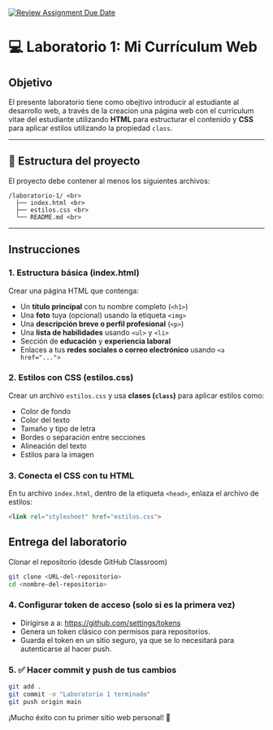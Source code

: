 [![Review Assignment Due Date](https://classroom.github.com/assets/deadline-readme-button-22041afd0340ce965d47ae6ef1cefeee28c7c493a6346c4f15d667ab976d596c.svg)](https://classroom.github.com/a/vl4jljH6)
# 💻 Laboratorio 1: Mi Currículum Web

## Objetivo

El presente laboratorio tiene como obejtivo introducir al estudiante al desarrollo web, a través de la creacion una página web con el currículum vitae del estudiante utilizando **HTML** para estructurar el contenido y **CSS** para aplicar estilos utilizando la propiedad `class`.

---

## 📁 Estructura del proyecto

El proyecto debe contener al menos los siguientes archivos:

```
/laboratorio-1/ <br>
  ├── index.html <br>
  ├── estilos.css <br>
  └── README.md <br>
```

---

## Instrucciones

### 1. Estructura básica (index.html)

Crear una página HTML que contenga:

- Un **título principal** con tu nombre completo (`<h1>`)
- Una **foto** tuya (opcional) usando la etiqueta `<img>`
- Una **descripción breve o perfil profesional** (`<p>`)
- Una **lista de habilidades** usando `<ul>` y `<li>`
- Sección de **educación** y **experiencia laboral**
- Enlaces a tus **redes sociales o correo electrónico** usando `<a href="...">`

### 2. Estilos con CSS (estilos.css)

Crear un archivo `estilos.css` y usa **clases (`class`)** para aplicar estilos como:

- Color de fondo
- Color del texto
- Tamaño y tipo de letra
- Bordes o separación entre secciones
- Alineación del texto
- Estilos para la imagen

### 3. Conecta el CSS con tu HTML

En tu archivo `index.html`, dentro de la etiqueta `<head>`, enlaza el archivo de estilos:

```html
<link rel="stylesheet" href="estilos.css">
```

## Entrega del laboratorio
Clonar el repositorio (desde GitHub Classroom)

```bash
git clone <URL-del-repositorio>
cd <nombre-del-repositorio>
```

### 4. Configurar token de acceso (solo si es la primera vez)
- Dirigirse a a: https://github.com/settings/tokens
- Genera un token clásico con permisos para repositorios.
- Guarda el token en un sitio seguro, ya que se lo necesitará para autenticarse al hacer push.

### 5. ✅ Hacer commit y push de tus cambios
```bash
git add .
git commit -m "Laboratorio 1 terminado"
git push origin main
```

¡Mucho éxito con tu primer sitio web personal! 🚀
